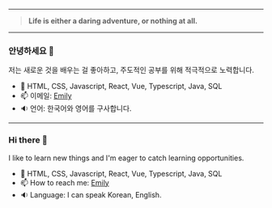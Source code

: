 ----------------------------------------------------------------------
> **Life is either a daring adventure, or nothing at all.**
----------------------------------------------------------------------
### 안녕하세요 👋
저는 새로운 것을 배우는 걸 좋아하고, 주도적인 공부를 위해 적극적으로 노력합니다.

- 🤖 HTML, CSS, Javascript, React, Vue, Typescript, Java, SQL
- 📫 이메일: [Emily](mailto:younggyoung.lee1@gmail.com)
- 🔉 언어: 한국어와 영어를 구사합니다. 
---------------------------------------------------------------------

### Hi there 👋
I like to learn new things and I'm eager to catch learning opportunities.

- 🤖 HTML, CSS, Javascript, React, Vue, Typescript, Java, SQL 
- 📫 How to reach me: [Emily](mailto:younggyoung.lee1@gmail.com)
- 🔉 Language: I can speak Korean, English.

